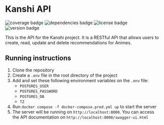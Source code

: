 # Kanshi API

<img src="https://img.shields.io/badge/coverage-70%25-blue" alt="coverage badge"> <img src="https://img.shields.io/badge/dependencies-up%20to%20date-brightgreen" alt="dependencies badge"> <img src="https://img.shields.io/badge/license-MIT-green" alt="license badge"> <img src="https://img.shields.io/badge/version-1.0.1-blue" alt="version badge">

This is the API for the Kanshi project. It is a RESTful API that allows users to create, read, update and delete recommendations for Animes.

## Running instructions

1. Clone the repository
2. Create a `.env` file in the root directory of the project
3. Add and set these following environment variables on the `.env` file:
   - `POSTGRES_USER`
   - `POSTGRES_PASSWORD`
   - `POSTGRES_DB`
   - `TZ`
4. Run `docker compose -f docker-compose.prod.yml up` to start the server
5. The server will be running on `http://localhost:8000`. You can access the API documentation on `http://localhost:8000/swagger-ui.html`
